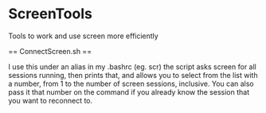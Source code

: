 ScreenTools
===========

Tools to work and use screen more efficiently

== ConnectScreen.sh == 

I use this under an alias in my .bashrc (eg. scr)
the script asks screen for all sessions running, then prints that, 
and allows you to select from the list with a number, from 1 to the number of screen sessions, inclusive.
You can also pass it that number on the command if you already know the session that you want to reconnect to.
  
